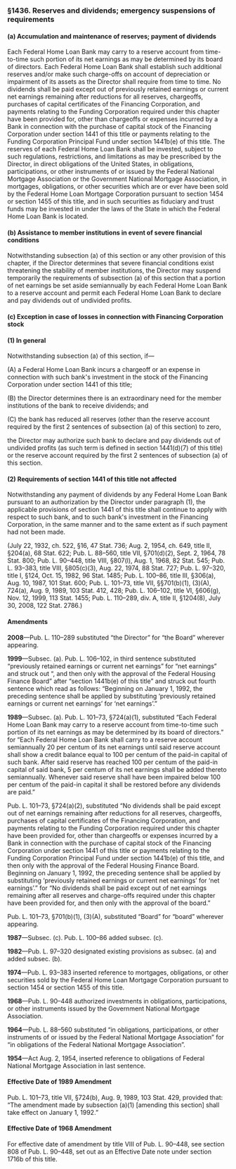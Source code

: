 ### §1436. Reserves and dividends; emergency suspensions of requirements ###

#### (a) Accumulation and maintenance of reserves; payment of dividends ####

Each Federal Home Loan Bank may carry to a reserve account from time-to-time such portion of its net earnings as may be determined by its board of directors. Each Federal Home Loan Bank shall establish such additional reserves and/or make such charge-offs on account of depreciation or impairment of its assets as the Director shall require from time to time. No dividends shall be paid except out of previously retained earnings or current net earnings remaining after reductions for all reserves, chargeoffs, purchases of capital certificates of the Financing Corporation, and payments relating to the Funding Corporation required under this chapter have been provided for, other than chargeoffs or expenses incurred by a Bank in connection with the purchase of capital stock of the Financing Corporation under section 1441 of this title or payments relating to the Funding Corporation Principal Fund under section 1441b(e) of this title. The reserves of each Federal Home Loan Bank shall be invested, subject to such regulations, restrictions, and limitations as may be prescribed by the Director, in direct obligations of the United States, in obligations, participations, or other instruments of or issued by the Federal National Mortgage Association or the Government National Mortgage Association, in mortgages, obligations, or other securities which are or ever have been sold by the Federal Home Loan Mortgage Corporation pursuant to section 1454 or section 1455 of this title, and in such securities as fiduciary and trust funds may be invested in under the laws of the State in which the Federal Home Loan Bank is located.

#### (b) Assistance to member institutions in event of severe financial conditions ####

Notwithstanding subsection (a) of this section or any other provision of this chapter, if the Director determines that severe financial conditions exist threatening the stability of member institutions, the Director may suspend temporarily the requirements of subsection (a) of this section that a portion of net earnings be set aside semiannually by each Federal Home Loan Bank to a reserve account and permit each Federal Home Loan Bank to declare and pay dividends out of undivided profits.

#### (c) Exception in case of losses in connection with Financing Corporation stock ####

#### (1) In general ####

Notwithstanding subsection (a) of this section, if—

(A) a Federal Home Loan Bank incurs a chargeoff or an expense in connection with such bank's investment in the stock of the Financing Corporation under section 1441 of this title;

(B) the Director determines there is an extraordinary need for the member institutions of the bank to receive dividends; and

(C) the bank has reduced all reserves (other than the reserve account required by the first 2 sentences of subsection (a) of this section) to zero,

the Director may authorize such bank to declare and pay dividends out of undivided profits (as such term is defined in section 1441(d)(7) of this title) or the reserve account required by the first 2 sentences of subsection (a) of this section.

#### (2) Requirements of section 1441 of this title not affected ####

Notwithstanding any payment of dividends by any Federal Home Loan Bank pursuant to an authorization by the Director under paragraph (1), the applicable provisions of section 1441 of this title shall continue to apply with respect to such bank, and to such bank's investment in the Financing Corporation, in the same manner and to the same extent as if such payment had not been made.

(July 22, 1932, ch. 522, §16, 47 Stat. 736; Aug. 2, 1954, ch. 649, title II, §204(a), 68 Stat. 622; Pub. L. 88–560, title VII, §701(d)(2), Sept. 2, 1964, 78 Stat. 800; Pub. L. 90–448, title VIII, §807(l), Aug. 1, 1968, 82 Stat. 545; Pub. L. 93–383, title VIII, §805(c)(3), Aug. 22, 1974, 88 Stat. 727; Pub. L. 97–320, title I, §124, Oct. 15, 1982, 96 Stat. 1485; Pub. L. 100–86, title III, §306(a), Aug. 10, 1987, 101 Stat. 600; Pub. L. 101–73, title VII, §§701(b)(1), (3)(A), 724(a), Aug. 9, 1989, 103 Stat. 412, 428; Pub. L. 106–102, title VI, §606(g), Nov. 12, 1999, 113 Stat. 1455; Pub. L. 110–289, div. A, title II, §1204(8), July 30, 2008, 122 Stat. 2786.)

#### Amendments ####

**2008**—Pub. L. 110–289 substituted “the Director” for “the Board” wherever appearing.

**1999**—Subsec. (a). Pub. L. 106–102, in third sentence substituted “previously retained earnings or current net earnings” for “net earnings” and struck out “, and then only with the approval of the Federal Housing Finance Board” after “section 1441b(e) of this title” and struck out fourth sentence which read as follows: “Beginning on January 1, 1992, the preceding sentence shall be applied by substituting ‘previously retained earnings or current net earnings’ for ‘net earnings’.”

**1989**—Subsec. (a). Pub. L. 101–73, §724(a)(1), substituted “Each Federal Home Loan Bank may carry to a reserve account from time-to-time such portion of its net earnings as may be determined by its board of directors.” for “Each Federal Home Loan Bank shall carry to a reserve account semiannually 20 per centum of its net earnings until said reserve account shall show a credit balance equal to 100 per centum of the paid-in capital of such bank. After said reserve has reached 100 per centum of the paid-in capital of said bank, 5 per centum of its net earnings shall be added thereto semiannually. Whenever said reserve shall have been impaired below 100 per centum of the paid-in capital it shall be restored before any dividends are paid.”

Pub. L. 101–73, §724(a)(2), substituted “No dividends shall be paid except out of net earnings remaining after reductions for all reserves, chargeoffs, purchases of capital certificates of the Financing Corporation, and payments relating to the Funding Corporation required under this chapter have been provided for, other than chargeoffs or expenses incurred by a Bank in connection with the purchase of capital stock of the Financing Corporation under section 1441 of this title or payments relating to the Funding Corporation Principal Fund under section 1441b(e) of this title, and then only with the approval of the Federal Housing Finance Board. Beginning on January 1, 1992, the preceding sentence shall be applied by substituting ‘previously retained earnings or current net earnings’ for ‘net earnings’.” for “No dividends shall be paid except out of net earnings remaining after all reserves and charge-offs required under this chapter have been provided for, and then only with the approval of the board.”

Pub. L. 101–73, §701(b)(1), (3)(A), substituted “Board” for “board” wherever appearing.

**1987**—Subsec. (c). Pub. L. 100–86 added subsec. (c).

**1982**—Pub. L. 97–320 designated existing provisions as subsec. (a) and added subsec. (b).

**1974**—Pub. L. 93–383 inserted reference to mortgages, obligations, or other securities sold by the Federal Home Loan Mortgage Corporation pursuant to section 1454 or section 1455 of this title.

**1968**—Pub. L. 90–448 authorized investments in obligations, participations, or other instruments issued by the Government National Mortgage Association.

**1964**—Pub. L. 88–560 substituted “in obligations, participations, or other instruments of or issued by the Federal National Mortgage Association” for “in obligations of the Federal National Mortgage Association”.

**1954**—Act Aug. 2, 1954, inserted reference to obligations of Federal National Mortgage Association in last sentence.

#### Effective Date of 1989 Amendment ####

Pub. L. 101–73, title VII, §724(b), Aug. 9, 1989, 103 Stat. 429, provided that: “The amendment made by subsection (a)(1) [amending this section] shall take effect on January 1, 1992.”

#### Effective Date of 1968 Amendment ####

For effective date of amendment by title VIII of Pub. L. 90–448, see section 808 of Pub. L. 90–448, set out as an Effective Date note under section 1716b of this title.